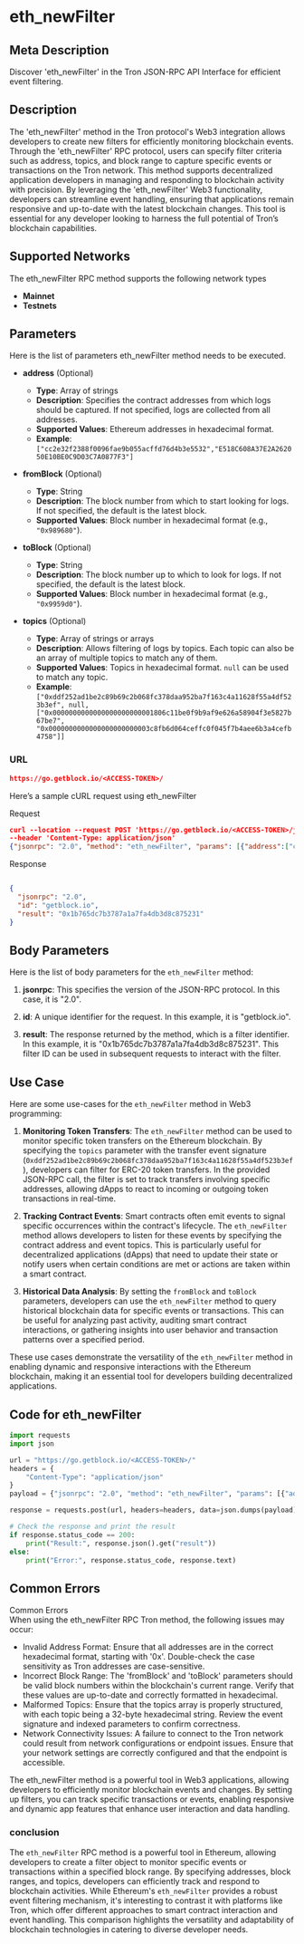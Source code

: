 # eth_newFilter


## Meta Description
Discover 'eth_newFilter' in the Tron JSON-RPC API Interface for efficient event filtering.

## Description
The 'eth_newFilter' method in the Tron protocol's Web3 integration allows developers to create new filters for efficiently monitoring blockchain events. Through the 'eth_newFilter' RPC protocol, users can specify filter criteria such as address, topics, and block range to capture specific events or transactions on the Tron network. This method supports decentralized application developers in managing and responding to blockchain activity with precision. By leveraging the 'eth_newFilter' Web3 functionality, developers can streamline event handling, ensuring that applications remain responsive and up-to-date with the latest blockchain changes. This tool is essential for any developer looking to harness the full potential of Tron’s blockchain capabilities.

## Supported Networks
The eth_newFilter RPC method supports the following network types
- **Mainnet**
- **Testnets**

## Parameters

Here is the list of parameters eth_newFilter method needs to be executed.

- **address** (Optional)
  - **Type**: Array of strings
  - **Description**: Specifies the contract addresses from which logs should be captured. If not specified, logs are collected from all addresses.
  - **Supported Values**: Ethereum addresses in hexadecimal format.
  - **Example**: `["cc2e32f2388f0096fae9b055acffd76d4b3e5532","E518C608A37E2A262050E10BE0C9D03C7A0877F3"]`

- **fromBlock** (Optional)
  - **Type**: String
  - **Description**: The block number from which to start looking for logs. If not specified, the default is the latest block.
  - **Supported Values**: Block number in hexadecimal format (e.g., `"0x989680"`).

- **toBlock** (Optional)
  - **Type**: String
  - **Description**: The block number up to which to look for logs. If not specified, the default is the latest block.
  - **Supported Values**: Block number in hexadecimal format (e.g., `"0x9959d0"`).

- **topics** (Optional)
  - **Type**: Array of strings or arrays
  - **Description**: Allows filtering of logs by topics. Each topic can also be an array of multiple topics to match any of them.
  - **Supported Values**: Topics in hexadecimal format. `null` can be used to match any topic.
  - **Example**: `["0xddf252ad1be2c89b69c2b068fc378daa952ba7f163c4a11628f55a4df523b3ef", null, ["0x0000000000000000000000001806c11be0f9b9af9e626a58904f3e5827b67be7", "0x0000000000000000000000003c8fb6d064ceffc0f045f7b4aee6b3a4cefb4758"]]`

### URL
```json
https://go.getblock.io/<ACCESS-TOKEN>/
```
Here’s a sample cURL request using eth_newFilter

Request
```json
curl --location --request POST 'https://go.getblock.io/<ACCESS-TOKEN>/jsonrpc' 
--header 'Content-Type: application/json' 
{"jsonrpc": "2.0", "method": "eth_newFilter", "params": [{"address":["cc2e32f2388f0096fae9b055acffd76d4b3e5532","E518C608A37E2A262050E10BE0C9D03C7A0877F3"],"fromBlock":"0x989680","toBlock":"0x9959d0","topics":["0xddf252ad1be2c89b69c2b068fc378daa952ba7f163c4a11628f55a4df523b3ef",null,["0x0000000000000000000000001806c11be0f9b9af9e626a58904f3e5827b67be7","0x0000000000000000000000003c8fb6d064ceffc0f045f7b4aee6b3a4cefb4758"]]}], "id": "getblock.io"}
```

Response
```json

{
  "jsonrpc": "2.0",
  "id": "getblock.io",
  "result": "0x1b765dc7b3787a1a7fa4db3d8c875231"
}
```
## Body Parameters

Here is the list of body parameters for the `eth_newFilter` method:

1. **jsonrpc**: This specifies the version of the JSON-RPC protocol. In this case, it is "2.0".

2. **id**: A unique identifier for the request. In this example, it is "getblock.io".

3. **result**: The response returned by the method, which is a filter identifier. In this example, it is "0x1b765dc7b3787a1a7fa4db3d8c875231". This filter ID can be used in subsequent requests to interact with the filter.

## Use Case

Here are some use-cases for the `eth_newFilter` method in Web3 programming:

1. **Monitoring Token Transfers**: The `eth_newFilter` method can be used to monitor specific token transfers on the Ethereum blockchain. By specifying the `topics` parameter with the transfer event signature (`0xddf252ad1be2c89b69c2b068fc378daa952ba7f163c4a11628f55a4df523b3ef`), developers can filter for ERC-20 token transfers. In the provided JSON-RPC call, the filter is set to track transfers involving specific addresses, allowing dApps to react to incoming or outgoing token transactions in real-time.

2. **Tracking Contract Events**: Smart contracts often emit events to signal specific occurrences within the contract's lifecycle. The `eth_newFilter` method allows developers to listen for these events by specifying the contract address and event topics. This is particularly useful for decentralized applications (dApps) that need to update their state or notify users when certain conditions are met or actions are taken within a smart contract.

3. **Historical Data Analysis**: By setting the `fromBlock` and `toBlock` parameters, developers can use the `eth_newFilter` method to query historical blockchain data for specific events or transactions. This can be useful for analyzing past activity, auditing smart contract interactions, or gathering insights into user behavior and transaction patterns over a specified period.

These use cases demonstrate the versatility of the `eth_newFilter` method in enabling dynamic and responsive interactions with the Ethereum blockchain, making it an essential tool for developers building decentralized applications.

## Code for eth_newFilter


```python
import requests
import json

url = "https://go.getblock.io/<ACCESS-TOKEN>/"
headers = {
    "Content-Type": "application/json"
}
payload = {"jsonrpc": "2.0", "method": "eth_newFilter", "params": [{"address":["cc2e32f2388f0096fae9b055acffd76d4b3e5532","E518C608A37E2A262050E10BE0C9D03C7A0877F3"],"fromBlock":"0x989680","toBlock":"0x9959d0","topics":["0xddf252ad1be2c89b69c2b068fc378daa952ba7f163c4a11628f55a4df523b3ef",null,["0x0000000000000000000000001806c11be0f9b9af9e626a58904f3e5827b67be7","0x0000000000000000000000003c8fb6d064ceffc0f045f7b4aee6b3a4cefb4758"]]}], "id": "getblock.io"}

response = requests.post(url, headers=headers, data=json.dumps(payload))

# Check the response and print the result
if response.status_code == 200:
    print("Result:", response.json().get("result"))
else:
    print("Error:", response.status_code, response.text)
```
## Common Errors

Common Errors  
When using the eth_newFilter RPC Tron method, the following issues may occur:  
- Invalid Address Format: Ensure that all addresses are in the correct hexadecimal format, starting with '0x'. Double-check the case sensitivity as Tron addresses are case-sensitive.  
- Incorrect Block Range: The 'fromBlock' and 'toBlock' parameters should be valid block numbers within the blockchain's current range. Verify that these values are up-to-date and correctly formatted in hexadecimal.  
- Malformed Topics: Ensure that the topics array is properly structured, with each topic being a 32-byte hexadecimal string. Review the event signature and indexed parameters to confirm correctness.  
- Network Connectivity Issues: A failure to connect to the Tron network could result from network configurations or endpoint issues. Ensure that your network settings are correctly configured and that the endpoint is accessible.  

The eth_newFilter method is a powerful tool in Web3 applications, allowing developers to efficiently monitor blockchain events and changes. By setting up filters, you can track specific transactions or events, enabling responsive and dynamic app features that enhance user interaction and data handling.

### conclusion

The `eth_newFilter` RPC method is a powerful tool in Ethereum, allowing developers to create a filter object to monitor specific events or transactions within a specified block range. By specifying addresses, block ranges, and topics, developers can efficiently track and respond to blockchain activities. While Ethereum's `eth_newFilter` provides a robust event filtering mechanism, it's interesting to contrast it with platforms like Tron, which offer different approaches to smart contract interaction and event handling. This comparison highlights the versatility and adaptability of blockchain technologies in catering to diverse developer needs.
